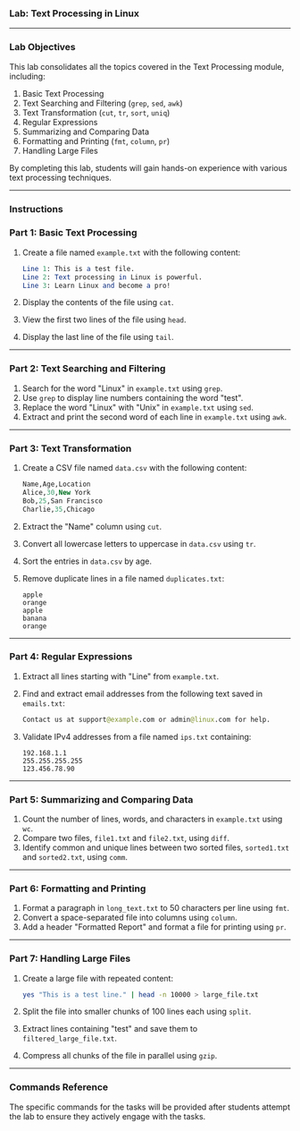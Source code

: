 ### **Lab: Text Processing in Linux**

---

### **Lab Objectives**

This lab consolidates all the topics covered in the Text Processing module, including:

1. Basic Text Processing
2. Text Searching and Filtering (`grep`, `sed`, `awk`)
3. Text Transformation (`cut`, `tr`, `sort`, `uniq`)
4. Regular Expressions
5. Summarizing and Comparing Data
6. Formatting and Printing (`fmt`, `column`, `pr`)
7. Handling Large Files

By completing this lab, students will gain hands-on experience with various text processing techniques.

---

### **Instructions**

### **Part 1: Basic Text Processing**

1. Create a file named `example.txt` with the following content:
    
    ```mathematica
    Line 1: This is a test file.
    Line 2: Text processing in Linux is powerful.
    Line 3: Learn Linux and become a pro!
    
    ```
    
2. Display the contents of the file using `cat`.
3. View the first two lines of the file using `head`.
4. Display the last line of the file using `tail`.

---

### **Part 2: Text Searching and Filtering**

1. Search for the word "Linux" in `example.txt` using `grep`.
2. Use `grep` to display line numbers containing the word "test".
3. Replace the word "Linux" with "Unix" in `example.txt` using `sed`.
4. Extract and print the second word of each line in `example.txt` using `awk`.

---

### **Part 3: Text Transformation**

1. Create a CSV file named `data.csv` with the following content:
    
    ```sql
    Name,Age,Location
    Alice,30,New York
    Bob,25,San Francisco
    Charlie,35,Chicago
    
    ```
    
2. Extract the "Name" column using `cut`.
3. Convert all lowercase letters to uppercase in `data.csv` using `tr`.
4. Sort the entries in `data.csv` by age.
5. Remove duplicate lines in a file named `duplicates.txt`:
    
    ```
    apple
    orange
    apple
    banana
    orange
    
    ```
    

---

### **Part 4: Regular Expressions**

1. Extract all lines starting with "Line" from `example.txt`.
2. Find and extract email addresses from the following text saved in `emails.txt`:
    
    ```graphql
    Contact us at support@example.com or admin@linux.com for help.
    
    ```
    
3. Validate IPv4 addresses from a file named `ips.txt` containing:
    
    ```
    192.168.1.1
    255.255.255.255
    123.456.78.90
    
    ```
    

---

### **Part 5: Summarizing and Comparing Data**

1. Count the number of lines, words, and characters in `example.txt` using `wc`.
2. Compare two files, `file1.txt` and `file2.txt`, using `diff`.
3. Identify common and unique lines between two sorted files, `sorted1.txt` and `sorted2.txt`, using `comm`.

---

### **Part 6: Formatting and Printing**

1. Format a paragraph in `long_text.txt` to 50 characters per line using `fmt`.
2. Convert a space-separated file into columns using `column`.
3. Add a header "Formatted Report" and format a file for printing using `pr`.

---

### **Part 7: Handling Large Files**

1. Create a large file with repeated content:
    
    ```bash
    yes "This is a test line." | head -n 10000 > large_file.txt
    
    ```
    
2. Split the file into smaller chunks of 100 lines each using `split`.
3. Extract lines containing "test" and save them to `filtered_large_file.txt`.
4. Compress all chunks of the file in parallel using `gzip`.

---

### **Commands Reference**

The specific commands for the tasks will be provided after students attempt the lab to ensure they actively engage with the tasks.